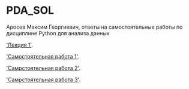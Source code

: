 # PDA_SOL
Аросев Максим Георгиевич, ответы на самостоятельные работы по дисциплине Python для анализа данных


['Лекция 1'](https://github.com/ArosevMaxim/PDA_SOL/blob/main/BasicElemtnts.ipynb).

['Самостоятельная работа 1'](/ArosevMaxim/PDA_SOL/blob/main/СамостоятельнаяРабота1Аросев.ipynb).

['Самрстоятельная работа 2'](/ArosevMaxim/PDA_SOL/blob/main/hw_2_numpy_Arosev.ipynb).

['Самрстоятельная работа 3'](/ArosevMaxim/PDA_SOL/blob/main/hw_3_pandas_Arosev.ipynb).
